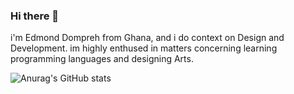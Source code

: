 ### Hi there 👋


i'm Edmond Dompreh from Ghana, and i do context on Design and Development. im highly enthused in matters concerning learning programming languages and designing Arts.

![Anurag's GitHub stats](https://github-readme-stats.vercel.app/api?username=Edmonddompreha&hide=contribs,prs)

